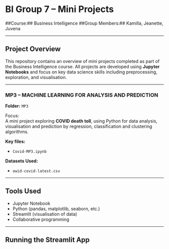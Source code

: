 # BI Group 7 – Mini Projects

##Course:## Business Intelligence 
##Group Members:## Kamilla, Jeanette, Juvena

---

## Project Overview

This repository contains an overview of mini projects completed as part of the Business Intelligence course. All projects are developed using **Jupyter Notebooks** and focus on key data science skills including preprocessing, exploration, and visualisation.

---

### MP3 – MACHINE LEARNING FOR ANALYSIS AND PREDICTION

**Folder:** `MP3`

Focus:  
A mini project exploring **COVID death toll**, using Python for data analysis, visualisation and prediction by regression, classification and clustering algorithms.

**Key files:**
- `Covid-MP3.ipynb`

**Datasets Used:**
- `owid-covid-latest.csv`

---

## Tools Used

- Jupyter Notebook  
- Python (pandas, matplotlib, seaborn, etc.)  
- Streamlit (visualisation of data) 
- Collaborative programming

---

## Running the Streamlit App

